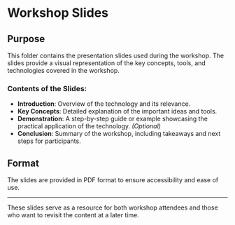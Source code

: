 # Workshop Slides

## Purpose

This folder contains the presentation slides used during the workshop. The slides provide a visual representation of the key concepts, tools, and technologies covered in the workshop.

### Contents of the Slides:

- **Introduction**: Overview of the technology and its relevance.
- **Key Concepts**: Detailed explanation of the important ideas and tools.
- **Demonstration**: A step-by-step guide or example showcasing the practical application of the technology. *(Optional)*
- **Conclusion**: Summary of the workshop, including takeaways and next steps for participants.

## Format

The slides are provided in PDF format to ensure accessibility and ease of use. 

---

These slides serve as a resource for both workshop attendees and those who want to revisit the content at a later time.
